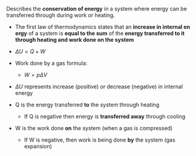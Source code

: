 
Describes the **conservation of energy** in a system where energy can be transferred through during work or heating. 

- The first law of thermodynamics states that an **increase in internal en ergy** of a system is **equal to the sum** of the **energy transferred to it through heating and work done on the system**

- $\Delta U = Q + W$
- Work done by a gas formula:
	- $W = p\Delta V$ 
- $\Delta U$ represents increase (positive) or decrease (negative) in internal energy
- Q is the energy transferred **to** the system through heating
	- If Q is negative then energy is **transferred away** through cooling 
- W is the work done **on** the system (when a gas is compressed)
	- If W is negative, then work is being done **by** the system (gas expansion)
